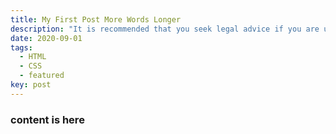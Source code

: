 ```yaml
---
title: My First Post More Words Longer
description: "It is recommended that you seek legal advice if you are uncertain on any points."
date: 2020-09-01
tags:
  - HTML
  - CSS
  - featured
key: post
---
```



### content is here